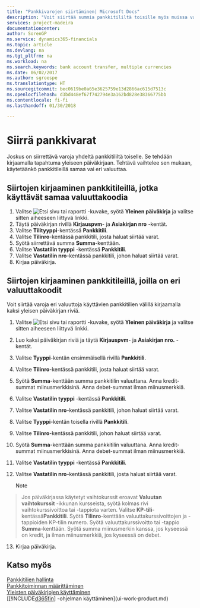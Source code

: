 ```yaml
---
title: "Pankkivarojen siirtäminen| Microsoft Docs"
description: "Voit siirtää summia pankkitililtä toisille myös muissa valuutoissa kirjaamalla tapahtuman yleiseen päiväkirjaan."
services: project-madeira
documentationcenter: 
author: SorenGP
ms.service: dynamics365-financials
ms.topic: article
ms.devlang: na
ms.tgt_pltfrm: na
ms.workload: na
ms.search.keywords: bank account transfer, multiple currencies
ms.date: 06/02/2017
ms.author: sgroespe
ms.translationtype: HT
ms.sourcegitcommit: bec0619be0a65e3625759e13d2866ac615d7513c
ms.openlocfilehash: d3bd448ef67f742794e3a162bd828e38366775bb
ms.contentlocale: fi-fi
ms.lasthandoff: 01/30/2018

---
```

# <a name="transfer-bank-funds"></a>Siirrä pankkivarat
Joskus on siirrettävä varoja yhdeltä pankkitililtä toiselle. Se tehdään kirjaamalla tapahtuma yleiseen päiväkirjaan. Tehtävä vaihtelee sen mukaan, käytetäänkö pankkitileillä samaa vai eri valuuttaa.

## <a name="to-post-a-transfer-between-bank-accounts-with-the-same-currency-code"></a>Siirtojen kirjaaminen pankkitileillä, jotka käyttävät samaa valuuttakoodia
1. Valitse ![Etsi sivu tai raportti](media/ui-search/search_small.png "Etsi sivu tai raportti -kuvake") -kuvake, syötä **Yleinen päiväkirja** ja valitse sitten aiheeseen liittyvä linkki.
2. Täytä päiväkirjan rivillä **Kirjauspvm**- ja **Asiakirjan nro** -kentät.
3. Valitse **Tilityyppi**-kentässä **Pankkitili**.
4. Valitse **Tilinro**-kentässä pankkitili, josta haluat siirtää varat.
5. Syötä siirrettävä summa **Summa**-kenttään.
6. Valitse **Vastatilin tyyppi** -kentässä **Pankkitili**.
7. Valitse **Vastatilin nro**-kentässä pankkitili, johon haluat siirtää varat.
8. Kirjaa päiväkirja.

## <a name="to-post-a-transfer-between-bank-accounts-with-different-currency-codes"></a>Siirtojen kirjaaminen pankkitileillä, joilla on eri valuuttakoodit
Voit siirtää varoja eri valuuttoja käyttävien pankkitilien välillä kirjaamalla kaksi yleisen päiväkirjan riviä.

1. Valitse ![Etsi sivu tai raportti](media/ui-search/search_small.png "Etsi sivu tai raportti -kuvake") -kuvake, syötä **Yleinen päiväkirja** ja valitse sitten aiheeseen liittyvä linkki.
2. Luo kaksi päiväkirjan riviä ja täytä **Kirjauspvm**- ja **Asiakirjan nro.** -kentät.
3. Valitse **Tyyppi**-kentän ensimmäisellä rivillä **Pankkitili**.
4. Valitse **Tilinro**-kentässä pankkitili, josta haluat siirtää varat.
5. Syötä **Summa**-kenttään summa pankkitilin valuuttana. Anna kredit-summat miinusmerkkisinä. Anna debet-summat ilman miinusmerkkiä.
6. Valitse **Vastatilin tyyppi** -kentässä **Pankkitili**.
7. Valitse **Vastatilin nro**-kentässä pankkitili, johon haluat siirtää varat.
8. Valitse **Tyyppi**-kentän toisella rivillä **Pankkitili**.
9. Valitse **Tilinro**-kentässä pankkitili, johon haluat siirtää varat.
10. Syötä **Summa**-kenttään summa pankkitilin valuuttana. Anna kredit-summat miinusmerkkisinä. Anna debet-summat ilman miinusmerkkiä.
11. Valitse **Vastatilin tyyppi** -kentässä **Pankkitili**.  
12. Valitse **Vastatilin nro**-kentässä pankkitili, josta haluat siirtää varat.

    > [!NOTE]  
>   Jos päiväkirjassa käytetyt vaihtokurssit eroavat **Valuutan vaihtokurssit** -ikkunan kursseista, syötä kolmas rivi vaihtokurssivoittoa tai -tappiota varten. Valitse **KP-tili**-kentässä**Pankkitili**. Syötä **Tilinro**-kenttään valuuttakurssivoittojen ja -tappioiden KP-tilin numero. Syötä valuuttakurssivoitto tai -tappio **Summa**-kenttään. Syötä summa miinusmerkin kanssa, jos kyseessä on kredit, ja ilman miinusmerkkiä, jos kyseessä on debet.
13. Kirjaa päiväkirja.

## <a name="see-also"></a>Katso myös
[Pankkitilien hallinta](bank-manage-bank-accounts.md)  
[Pankkitoiminnan määrittäminen](bank-setup-banking.md)  
[Yleisten päiväkirjojen käyttäminen](ui-work-general-journals.md)  
[[!INCLUDE[d365fin](includes/d365fin_md.md)] -ohjelman käyttäminen](ui-work-product.md)

